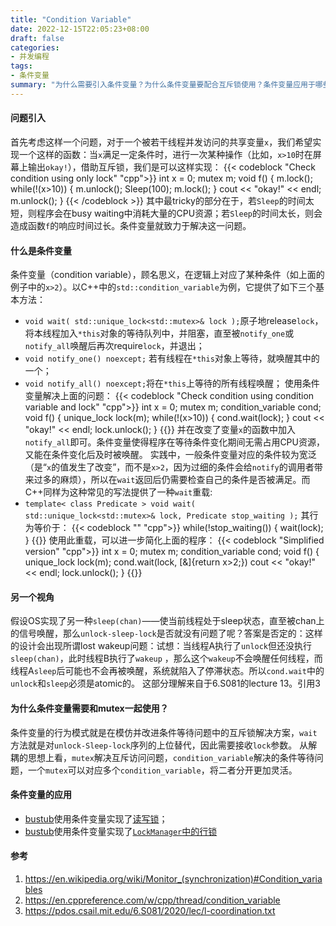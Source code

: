 ```yaml
---
title: "Condition Variable"
date: 2022-12-15T22:05:23+08:00
draft: false
categories:
- 并发编程
tags:
- 条件变量
summary: "为什么需要引入条件变量？为什么条件变量要配合互斥锁使用？条件变量应用于哪些场景？"
---
```


#### 问题引入
首先考虑这样一个问题，对于一个被若干线程并发访问的共享变量`x`，我们希望实现一个这样的函数：当`x`满足一定条件时，进行一次某种操作（比如，`x>10`时在屏幕上输出`okay!`），借助互斥锁，我们是可以这样实现：
{{< codeblock "Check condition using only lock" "cpp">}}
int x = 0; 
mutex m;
void f() {
    m.lock();
    while(!(x>10)) {
        m.unlock();
        Sleep(100);
        m.lock();
    }
    cout << "okay!" << endl;
    m.unlock();
}
{{< /codeblock >}}
其中最tricky的部分在于，若`Sleep`的时间太短，则程序会在busy waiting中消耗大量的CPU资源；若`Sleep`的时间太长，则会造成函数`f`的响应时间过长。条件变量就致力于解决这一问题。
#### 什么是条件变量
条件变量（condition variable），顾名思义，在逻辑上对应了某种条件（如上面的例子中的`x>2`）。以C++中的`std::condition_variable`为例，它提供了如下三个基本方法：
* `void wait( std::unique_lock<std::mutex>& lock );`原子地release`lock`，将本线程加入`*this`对象的等待队列中，并阻塞，直至被`notify_one`或`notify_all`唤醒后再次require`lock`，并退出；
* `void notify_one() noexcept;` 若有线程在`*this`对象上等待，就唤醒其中的一个；
* `void notify_all() noexcept;`将在`*this`上等待的所有线程唤醒；
使用条件变量解决上面的问题：
{{< codeblock "Check condition using condition variable and lock" "cpp">}}
int x = 0;
mutex m;
condition_variable cond;
void f() {
    unique_lock<mutex> lock(m);
    while(!(x>10)) {
        cond.wait(lock);
    }
    cout << "okay!" << endl;
    lock.unlock();
}
{{</codeblock>}}
并在改变了变量`x`的函数中加入`notify_all`即可。条件变量使得程序在等待条件变化期间无需占用CPU资源，又能在条件变化后及时被唤醒。
实践中，一般条件变量对应的条件较为宽泛（是“`x`的值发生了改变”，而不是`x>2`，因为过细的条件会给`notify`的调用者带来过多的麻烦），所以在`wait`返回后仍需要检查自己的条件是否被满足。而C++同样为这种常见的写法提供了一种`wait`重载:
* `template< class Predicate > void wait( std::unique_lock<std::mutex>& lock, Predicate stop_waiting );`
其行为等价于：
{{< codeblock "" "cpp">}}
while(!stop_waiting()) {
	wait(lock);
}
{{</codeblock>}}
使用此重载，可以进一步简化上面的程序：
{{< codeblock "Simplified version" "cpp">}}
int x = 0;
mutex m;
condition_variable cond;
void f() {
    unique_lock<mutex> lock(m);
    cond.wait(lock, [&]{return x>2;})
    cout << "okay!" << endl;
    lock.unlock();
}
{{</codeblock>}}

#### 另一个视角
假设OS实现了另一种`sleep(chan)`——使当前线程处于sleep状态，直至被chan上的信号唤醒，那么`unlock-sleep-lock`是否就没有问题了呢？答案是否定的：这样的设计会出现所谓lost wakeup问题：试想：当线程A执行了`unlock`但还没执行`sleep(chan)`，此时线程B执行了`wakeup` ，那么这个`wakeup`不会唤醒任何线程，而线程A`sleep`后可能也不会再被唤醒，系统就陷入了停滞状态。所以`cond.wait`中的`unlock`和`sleep`必须是atomic的。
这部分理解来自于6.S081的lecture 13。引用3

#### 为什么条件变量需要和mutex一起使用？
条件变量的行为模式就是在模仿并改进条件等待问题中的互斥锁解决方案，`wait`方法就是对`unlock-Sleep-lock`序列的上位替代，因此需要接收`lock`参数。
从解耦的思想上看，`mutex`解决互斥访问问题，`condition_variable`解决的条件等待问题，一个`mutex`可以对应多个`condition_variable`，将二者分开更加灵活。
#### 条件变量的应用
* [bustub](https://github.com/cmu-db/bustub)使用条件变量实现了[读写锁](https://github.com/cmu-db/bustub/blob/master/src/include/common/rwlatch.h)；
* [bustub](https://github.com/cmu-db/bustub)使用条件变量实现了[`LockManager`中的行锁](https://github.com/cmu-db/bustub/blob/master/src/include/concurrency/lock_manager.h)
#### 参考
1. https://en.wikipedia.org/wiki/Monitor_(synchronization)#Condition_variables
2. https://en.cppreference.com/w/cpp/thread/condition_variable
3. https://pdos.csail.mit.edu/6.S081/2020/lec/l-coordination.txt
